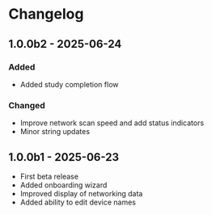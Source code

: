 # Changelog

## 1.0.0b2 - 2025-06-24

### Added

- Added study completion flow

### Changed

- Improve network scan speed and add status indicators
- Minor string updates

## 1.0.0b1 - 2025-06-23

- First beta release
- Added onboarding wizard
- Improved display of networking data
- Added ability to edit device names
